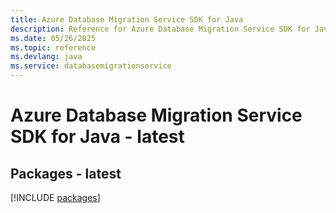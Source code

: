 ```yaml
---
title: Azure Database Migration Service SDK for Java
description: Reference for Azure Database Migration Service SDK for Java
ms.date: 05/26/2025
ms.topic: reference
ms.devlang: java
ms.service: databasemigrationservice
---
```

# Azure Database Migration Service SDK for Java - latest
## Packages - latest
[!INCLUDE [packages](database-migration-service-index.md)]